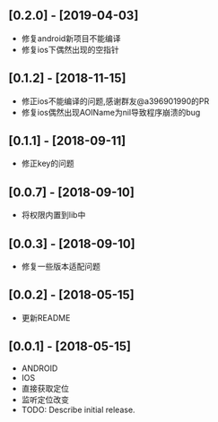 ## [0.2.0] - [2019-04-03]
 * 修复android新项目不能编译
 * 修复ios下偶然出现的空指针

## [0.1.2] - [2018-11-15]
 * 修正ios不能编译的问题,感谢群友@a396901990的PR
 * 修复ios偶然出现AOIName为nil导致程序崩溃的bug

## [0.1.1] - [2018-09-11]
 * 修正key的问题

## [0.0.7] - [2018-09-10]
 * 将权限内置到lib中


## [0.0.3] - [2018-09-10]
 * 修复一些版本适配问题


## [0.0.2] - [2018-05-15]
 * 更新README


## [0.0.1] - [2018-05-15]
 * ANDROID
 * IOS
 * 直接获取定位
 * 监听定位改变
* TODO: Describe initial release.